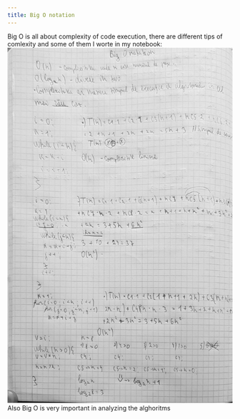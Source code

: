 ```yaml
---
title: Big O notation
---
```

Big O is all about complexity of code execution, there are different tips of comlexity and some of them I worte in my notebook:
![photo](../static/img/photo_2023-02-24_15-48-11.jpg)
Also Big O is very important in analyzing the alghoritms